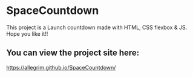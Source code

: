 # SpaceCountdown
This project is a Launch countdown made with HTML, CSS flexbox &amp; JS. Hope you like it!!

## You can view the project site here:
https://allegrim.github.io/SpaceCountdown/
